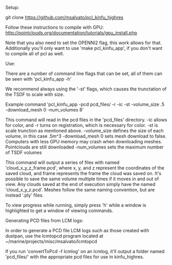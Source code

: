 Setup:

git clone https://github.com/msalvato/pcl_kinfu_highres

Follow these instructions to compile with GPU: http://pointclouds.org/documentation/tutorials/gpu_install.php

Note that you also need to set the OPENNI2 flag, this work allows for that.
Additionally you'll only want to use 'make pcl_kinfu_app', if you don't want to compile all of pcl as well.


Use:

There are a number of command line flags that can be set, all of them can be seen with 'pcl_kinfu_app -h'

We recommend always using the '-st' flags, which causes the trunctation of the TSDF to scale with size.

Example command 'pcl_kinfu_app -pcd pcd_files/ -r -ic -st -volume_size .5 -download_mesh 0 -num_volumes 8'

This command will read in the pcd files in the 'pcd_files' directory.
-ic allows for color, and -r turns on registration, which is necessary for color.
-st is scale trunction as mentioned above.
-volume_size defines the size of each volume, in this case .5m^3
-download_mesh 0 sets mesh download to false. Computers with less GPU memory may crash when downloading meshes. Pointclouds are still downloaded
-num_volumes sets the maximum number of TSDF volumes

This command will output a series of files with named 'cloud_x_y_z_frame.pcd', where x, y, and z represent the coordinates of the saved cloud, and
frame represents the frame the cloud was saved on. It's possible to save the same volume multiple times if it moves in and out of view. Any clouds
saved at the end of execution simply have the named 'cloud_x_y_z.pcd'. Meshes follow the same naming convention, but are instead '.ply' files.

To view progress while running, simply press 'h' while a window is highlighted to get a window of viewing commands.


Generating PCD files from LCM logs:

In order to generate a PCD file LCM logs such as those created with dustpan, use the lcmtopcd program located at
~/marine/projects/misc/msalvato/lcmtopcd

If you run 'convertToPcd -f lcmlog' on an lcmlog, it'll output a folder named 'pcd_files/' with the appropriate pcd files for use in kinfu_highres.